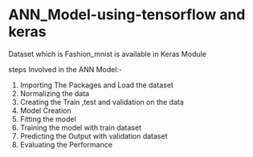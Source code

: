 # ANN_Model-using-tensorflow and keras
Dataset which is Fashion_mnist is available 
in Keras Module

steps Involved in the ANN Model:-
1) Importing The Packages and Load the dataset
2) Normalizing the data 
3) Creating the Train ,test and validation on the data
4) Model Creation
5) Fitting the model
6) Training the model with train dataset
7) Predicting the Output with validation dataset
8) Evaluating the Performance
